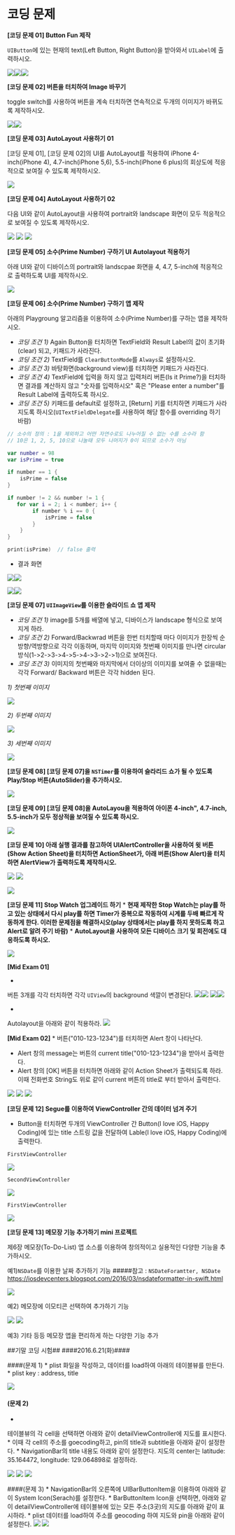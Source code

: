 # 코딩 문제


**[코딩 문제 01] Button Fun 제작**

`UIButton`에 있는 현재의 text(Left Button, Right Button)을 받아와서 `UILabel`에 출력하시오.
 
 ![](ButtonFun01.png)![](ButtonFun02.png)![](ButtonFun03.png)

**[코딩 문제 02] 버튼을 터치하여 Image 바꾸기**

toggle switch를 사용하여 버튼을 계속 터치하면 연속적으로 두개의 이미지가 바뀌도록 제작하시오.

![](ChangeIMG01_s.png)![](ChangeIMG02_s.png)

**[코딩 문제 03] AutoLayout 사용하기 01**

[코딩 문제 01], [코딩 문제 02]의 UI를 AutoLayout를 적용하여 iPhone 4-inch(iPhone 4), 4.7-inch(iPhone 5,6), 5.5-inch(iPhone 6 plus)의 회상도에 적응적으로 보여질 수 있도록 제작하시오.

![](AutoLayout_ButtonFun2.jpg)

**[코딩 문제 04] AutoLayout 사용하기 02**

다음 UI와 같이 AutoLayout을 사용하여 portrait와 landscape 화면이 모두 적응적으로 보여질 수 있도록 제작하시오.

![](HR_space01.jpg)
![](HR_space02-1.jpg)
![](HR_space03-01.jpg)

**[코딩 문제 05] 소수(Prime Number) 구하기 UI Autolayout 적용하기** 

아래 UI와 같이 디바이스의 portrait와 landscpae 화면을 4, 4.7, 5-inch에 적응적으로 출력하도록 UI를 제작하시오.

![](prime_No_AL_02.png)


**[코딩 문제 06] 소수(Prime Number) 구하기 앱 제작**

아래의 Playgroung 알고리즘을 이용하여 소수(Prime Number)를 구하는 앱을 제작하시오.
* *코딩 조건 1)*
Again Button을 터치하면 TextField와 Result Label의 값이 초기화(clear) 되고, 키패드가 사라진다.
* *코딩 조건 2)*
TextField를 `ClearButtonMode`를 `Always`로 설정하시오.
* *코딩 조건 3)*
바탕화면(background view)를 터치하면 키패드가 사라진다.
* *코딩 조건 4)*
TextField에 입력을 하지 않고 입력처리 버튼(Is it Prime?)을 터치하면 결과를 계산하지 않고 "숫자를 입력하시오" 혹은 "Please enter a number"를 Result Label에 출력하도록 하시오.
* *코딩 조건 5)* 키패드를 default로 설정하고, [Return] 키를 터치하면 키패드가 사라지도록 하시오(`UITextFieldDelegate`를 사용하여 해당 함수를 overriding 하기 바람)


```Swift
// 소수의 정의 : 1을 제외하고 어떤 자연수로도 나누어질 수 없는 수를 소수라 함
// 10은 1, 2, 5, 10으로 나눌때 모두 나머지가 0이 되므로 소수가 아님

var number = 98
var isPrime = true

if number == 1 {   
    isPrime = false
}

if number != 2 && number != 1 {
   for var i = 2; i < number; i++ {
        if number % i == 0 {
            isPrime = false
        }
    }
}

print(isPrime)  // false 출력
```
* 결과 화면

![](primeNo01.jpg)![](primeNo02.jpg)

![](primeNo03.jpg)![](primeNo04.jpg)


**[코딩 문제 07] `UIImageView`를 이용한 슬라이드 쇼 앱 제작**

* *코딩 조건 1)*
image를 5개를 배열에 넣고, 디바이스가 landscape 형식으로 보여 지게 하라.
* *코딩 조건 2)*
Forward/Backwrad 버튼을 한번 터치할때 마다 이미지가 한장씩 순방향/역방향으로 각각 이동하며, 마지막 이미지와 첫번째 이미지를 만나면 circular 방식(1->2->3->4->5->4->3->2->1)으로 보여진다.
* *코딩 조건 3)*
이미지의 첫번째와 마지막에서 더이상의 이미지를 보여줄 수 없을때는 각각 Forward/ Backward 버튼은 각각 hidden 된다. 

*1) 첫번째 이미지*

![](ShiderShower03.jpg)

*2) 두번째 이미지*

![](ShiderShower02.jpg)

*3) 세번째 이미지*

![](ShiderShower01.jpg)


**[코딩 문제 08] [코딩 문제 07]을 `NSTimer`를 이용하여 슬라리드 쇼가 될 수 있도록 Play/Stop 버튼(AutoSlider)을 추가하시오.**

![](AnimationTimer.jpg)

**[코딩 문제 09] [코딩 문제 08]을 AutoLayou을 적용하여 아이폰 4-inch", 4.7-inch, 5.5-inch가 모두 정상적을 보여질 수 있도록 하시오.**

![](AL_SliderShow.jpg)

**[코딩 문제 10] 아래 실행 결과를 참고하여 UIAlertController을 사용하여 윗 버튼(Show Action Sheet)을 터치하면 ActionSheet가, 아래 버튼(Show Alert)을 터치하면 AlertView가 출력하도록 제작하시오.**

![](01Alert.jpg) ![](02Alert.jpg)

![](03Alert.jpg)


**[코딩 문제 11] Stop Watch 업그레이드 하기**
* 
**현재 제작한 Stop Watch는 play를 하고 있는 상태에서 다시 play를 하면 Timer가 중복으로 작동하여 시계를 두배 빠르게 작동하게 한다. 이러한 문제점을 해결하시오(play 상태에서는 play를 하지 못하도록 하고 Alert로 알려 주기 바람)**
* 
**AutoLayout을 사용하여 모든 디바이스 크기 및 회전에도 대응하도록 하시오.**


![](FixStopWatch.jpg)


**[Mid Exam 01]**

* 
버튼 3개를 각각 터치하면 각각 `UIView`의 background 색깔이 변경된다.
![](midEx01-01.jpg)![](midEx01-04.jpg)
![](midEx01-03.jpg)![](midEx01-02.jpg)

* 
Autolayout을 아래와 같이 적용하라.
![](midExam01-02.png)


**[Mid Exam 02]**
* 
버튼("010-123-1234")를 터치하면 Alert 창이 나타난다.
* Alert 창의 message는 버튼의 current title("010-123-1234")을 받아서 출력한다.
* Alert 창의 [OK] 버튼을 터치하면 아래와 같이 Action Sheet가 출력되도록 하라. 이때 전화번호 String도 위로 같이 current 버튼의 title로 부터 받아서 출력한다.

![](midExam02-01.jpg) ![](midExam02-02.jpg)
![](midExam02-03.jpg)

**[코딩 문제 12]  Segue를 이용하여 ViewController 간의 데이터 넘겨 주기**

* Button을 터치하면 두개의 ViewController 간 Button(I love iOS, Happy Coding)에 있는 title 스트링 값을 전달하여 Lable(I love iOS, Happy Coding)에 출력한다.

`FirstViewController`               

![](problem12-1.png)

`SecondViewController`

![](problem12-2.png)

`FirstViewController`

![](problem12-03.png) 

   
**[코딩 문제 13] 메모장 기능 추가하기 mini 프로젝트** 

제6장 메모장(To-Do-List) 앱 소스를 이용하여 창의적이고 실용적인 다양한 기능을 추가하시오.

예1)`NSDate`를 이용한 날짜 추가하기 기능
#####참고 : `NSDateForamtter, NSDate`
https://iosdevcenters.blogspot.com/2016/03/nsdateformatter-in-swift.html

![](Mini-prj-To-Do-List.png)

예2) 메모장에 이모티콘 선택하여 추가하기 기능

![](to-do-List-ex01.png)
![](to-do-list-ex02.png)

예3) 기타 등등 메모장 앱을 편리하게 하는 다양한 기능 추가


##기말 코딩 시험## 
####2016.6.21(화)####

####(문제 1) 
* 
plist 화일을 작성하고, 데이터를 load하여 아래의 테이블뷰를 만든다.
* 
plist key : address, title

![](finalExam01.png) 


#### (문제 2) 


* 
테이블뷰의 각 cell을 선택하면 아래와 같이 detailViewController에 지도를 표시한다. 
* 
이때 각 cell의 주소를 goecoding하고, pin의 title과 subtitle을 아래와 같이 설정한다.
* 
NavigationBar의 title 내용도 아래와 같이 설정한다.
지도의 center는 latitude: 35.164472, longitude: 129.064898로 설정하라.

![](finalExam02.png) ![](finalExam03.png) ![](finalExam04.png) 

####(문제 3) 
* 
NavigationBar의 오른쪽에 UIBarButtonItem을 이용하여 아래와 같이 System Icon(Serach)를 설정한다.
* 
BarButtonItem Icon을 선택하면, 아래와 같이 detailViewController에 테이블뷰에 있는 모든 주소(3곳)의 지도를 아래와 같이 표시하라. 
* 
plist 데이터를 load하여 주소를 geocoding 하여 지도와 pin을 아래와 같이 설정한다.
![](finalExam05.png) ![](finalExam06.png) 










